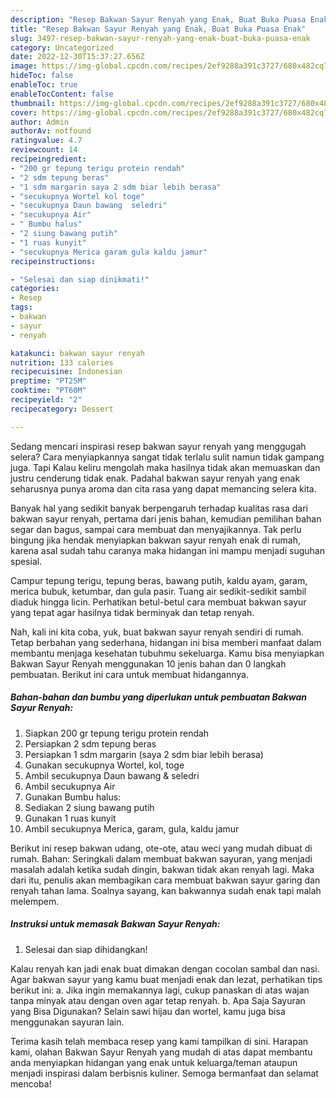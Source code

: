 ```yaml
---
description: "Resep Bakwan Sayur Renyah yang Enak, Buat Buka Puasa Enak"
title: "Resep Bakwan Sayur Renyah yang Enak, Buat Buka Puasa Enak"
slug: 3497-resep-bakwan-sayur-renyah-yang-enak-buat-buka-puasa-enak
category: Uncategorized
date: 2022-12-30T15:37:27.656Z
image: https://img-global.cpcdn.com/recipes/2ef9288a391c3727/680x482cq70/bakwan-sayur-renyah-foto-resep-utama.jpg
hideToc: false
enableToc: true
enableTocContent: false
thumbnail: https://img-global.cpcdn.com/recipes/2ef9288a391c3727/680x482cq70/bakwan-sayur-renyah-foto-resep-utama.jpg
cover: https://img-global.cpcdn.com/recipes/2ef9288a391c3727/680x482cq70/bakwan-sayur-renyah-foto-resep-utama.jpg
author: Admin
authorAv: notfound
ratingvalue: 4.7
reviewcount: 14
recipeingredient:
- "200 gr tepung terigu protein rendah"
- "2 sdm tepung beras"
- "1 sdm margarin saya 2 sdm biar lebih berasa"
- "secukupnya Wortel kol toge"
- "secukupnya Daun bawang  seledri"
- "secukupnya Air"
- " Bumbu halus"
- "2 siung bawang putih"
- "1 ruas kunyit"
- "secukupnya Merica garam gula kaldu jamur"
recipeinstructions:

- "Selesai dan siap dinikmati!"
categories:
- Resep
tags:
- bakwan
- sayur
- renyah

katakunci: bakwan sayur renyah 
nutrition: 133 calories
recipecuisine: Indonesian
preptime: "PT25M"
cooktime: "PT60M"
recipeyield: "2"
recipecategory: Dessert

---
```



Sedang mencari inspirasi resep bakwan sayur renyah yang menggugah selera? Cara menyiapkannya sangat tidak terlalu sulit namun tidak gampang juga. Tapi Kalau keliru mengolah maka hasilnya tidak akan memuaskan dan justru cenderung tidak enak. Padahal bakwan sayur renyah yang enak seharusnya punya aroma dan cita rasa yang dapat memancing selera kita.


Banyak hal yang sedikit banyak berpengaruh terhadap kualitas rasa dari bakwan sayur renyah, pertama dari jenis bahan, kemudian pemilihan bahan segar dan bagus, sampai cara membuat dan menyajikannya. Tak perlu bingung jika hendak menyiapkan bakwan sayur renyah enak di rumah, karena asal sudah tahu caranya maka hidangan ini mampu menjadi suguhan spesial.

Campur tepung terigu, tepung beras, bawang putih, kaldu ayam, garam, merica bubuk, ketumbar, dan gula pasir. Tuang air sedikit-sedikit sambil diaduk hingga licin. Perhatikan betul-betul cara membuat bakwan sayur yang tepat agar hasilnya tidak berminyak dan tetap renyah.


Nah, kali ini kita coba, yuk, buat bakwan sayur renyah sendiri di rumah. Tetap berbahan yang sederhana, hidangan ini bisa memberi manfaat dalam membantu menjaga kesehatan tubuhmu sekeluarga. Kamu bisa menyiapkan Bakwan Sayur Renyah menggunakan 10 jenis bahan dan 0 langkah pembuatan. Berikut ini cara untuk membuat hidangannya.

<!--inarticleads1-->

##### Bahan-bahan dan bumbu yang diperlukan untuk pembuatan Bakwan Sayur Renyah:

1. Siapkan 200 gr tepung terigu protein rendah
1. Persiapkan 2 sdm tepung beras
1. Persiapkan 1 sdm margarin (saya 2 sdm biar lebih berasa)
1. Gunakan secukupnya Wortel, kol, toge
1. Ambil secukupnya Daun bawang &amp; seledri
1. Ambil secukupnya Air
1. Gunakan  Bumbu halus:
1. Sediakan 2 siung bawang putih
1. Gunakan 1 ruas kunyit
1. Ambil secukupnya Merica, garam, gula, kaldu jamur


Berikut ini resep bakwan udang, ote-ote, atau weci yang mudah dibuat di rumah. Bahan: Seringkali dalam membuat bakwan sayuran, yang menjadi masalah adalah ketika sudah dingin, bakwan tidak akan renyah lagi. Maka dari itu, penulis akan membagikan cara membuat bakwan sayur garing dan renyah tahan lama. Soalnya sayang, kan bakwannya sudah enak tapi malah melempem. 

<!--inarticleads2-->

##### Instruksi untuk memasak Bakwan Sayur Renyah:


1. Selesai dan siap dihidangkan!

Kalau renyah kan jadi enak buat dimakan dengan cocolan sambal dan nasi. Agar bakwan sayur yang kamu buat menjadi enak dan lezat, perhatikan tips berikut ini: a. Jika ingin memakannya lagi, cukup panaskan di atas wajan tanpa minyak atau dengan oven agar tetap renyah. b. Apa Saja Sayuran yang Bisa Digunakan? Selain sawi hijau dan wortel, kamu juga bisa menggunakan sayuran lain. 

Terima kasih telah membaca resep yang kami tampilkan di sini. Harapan kami, olahan Bakwan Sayur Renyah yang mudah di atas dapat membantu anda menyiapkan hidangan yang enak untuk keluarga/teman ataupun menjadi inspirasi dalam berbisnis kuliner. Semoga bermanfaat dan selamat mencoba!
